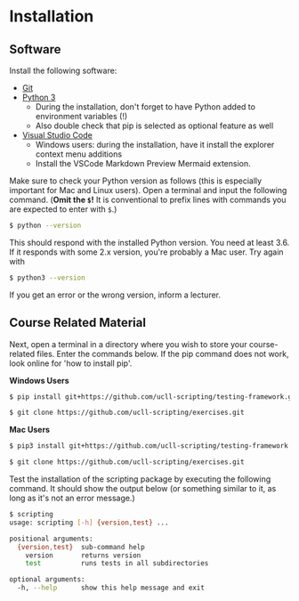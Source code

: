 # Installation

## Software

Install the following software:

* [Git](https://git-scm.com/)
* [Python 3](https://www.python.org/downloads/)
  * During the installation, don't forget to have Python added to environment variables (!)
  * Also double check that pip is selected as optional feature as well
* [Visual Studio Code](https://code.visualstudio.com/)
  * Windows users: during the installation, have it install the explorer context menu additions
  * Install the VSCode Markdown Preview Mermaid extension.

Make sure to check your Python version as follows (this is especially important for Mac and Linux users).
Open a terminal and input the following command.
(**Omit the `$`!** It is conventional to prefix
lines with commands you are expected to enter with `$`.)

```bash
$ python --version
```

This should respond with the installed Python version. You need at least 3.6.
If it responds with some 2.x version, you're probably a Mac user. Try again with

```bash
$ python3 --version
```

If you get an error or the wrong version, inform a lecturer.

## Course Related Material

Next, open a terminal in a directory where you wish to store your course-related files.
Enter the commands below.
If the pip command does not work, look online for 'how to install pip'.

**Windows Users**
```bash
$ pip install git+https://github.com/ucll-scripting/testing-framework.git

$ git clone https://github.com/ucll-scripting/exercises.git
```

**Mac Users**
```bash
$ pip3 install git+https://github.com/ucll-scripting/testing-framework.git

$ git clone https://github.com/ucll-scripting/exercises.git
```

Test the installation of the scripting package by executing the following command.
It should show the output below (or something similar to it, as long as it's not an error message.)

```bash
$ scripting
usage: scripting [-h] {version,test} ...

positional arguments:
  {version,test}  sub-command help
    version       returns version
    test          runs tests in all subdirectories

optional arguments:
  -h, --help      show this help message and exit
```